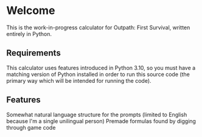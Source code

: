 # Welcome

This is the work-in-progress calculator for Outpath: First Survival, written entirely in Python.

## Requirements
This calculator uses features introduced in Python 3.10, so you must have a matching version of Python installed in order to run this source code (the primary way which will be intended for running the code).

## Features
Somewhat natural language structure for the prompts (limited to English because I'm a single unilingual person)
Premade formulas found by digging through game code